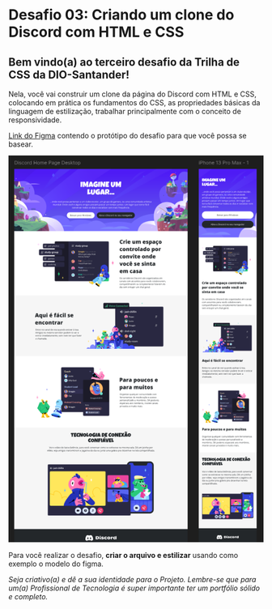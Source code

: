 # Desafio 03: Criando um clone do Discord com HTML e CSS

## Bem vindo(a) ao terceiro desafio da Trilha de CSS da DIO-Santander! 

Nela, você vai construir um clone da página do Discord com HTML e CSS, colocando em prática os fundamentos do CSS, as propriedades básicas da linguagem de estilização, trabalhar principalmente com o conceito de responsividade.

[Link do Figma](https://www.figma.com/file/NRBYrG5d4DSzObv7dpTqoM/Desafio-Responsividade---DIO) contendo o protótipo do desafio para
que você possa se basear.

![Exemplo do figma - tela discord.](./img/readme_exemplo.png)

Para você realizar o desafio, **criar o arquivo e estilizar** usando como exemplo o modelo do figma.

*Seja criativo(a) e dê a sua identidade para o Projeto. Lembre-se que para um(a) Profissional de Tecnologia é super importante ter um portfólio sólido e completo.*